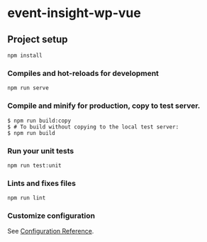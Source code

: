 # event-insight-wp-vue

## Project setup
```
npm install
```

### Compiles and hot-reloads for development
```
npm run serve
```

### Compile and minify for production, copy to test server.
```console
$ npm run build:copy
$ # To build without copying to the local test server:
$ npm run build
```

### Run your unit tests
```
npm run test:unit
```

### Lints and fixes files
```
npm run lint
```

### Customize configuration
See [Configuration Reference](https://cli.vuejs.org/config/).
